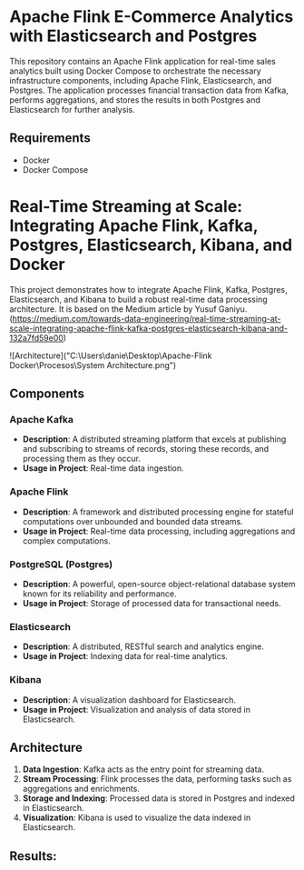 # Apache Flink E-Commerce Analytics with Elasticsearch and Postgres

This repository contains an Apache Flink application for real-time sales analytics built using Docker Compose to orchestrate the necessary infrastructure components, including Apache Flink, Elasticsearch, and Postgres. The application processes financial transaction data from Kafka, performs aggregations, and stores the results in both Postgres and Elasticsearch for further analysis.

## Requirements
- Docker
- Docker Compose

# Real-Time Streaming at Scale: Integrating Apache Flink, Kafka, Postgres, Elasticsearch, Kibana, and Docker

This project demonstrates how to integrate Apache Flink, Kafka, Postgres, Elasticsearch, and Kibana to build a robust real-time data processing architecture. It is based on the Medium article by Yusuf Ganiyu. (https://medium.com/towards-data-engineering/real-time-streaming-at-scale-integrating-apache-flink-kafka-postgres-elasticsearch-kibana-and-132a7fd59e00)

![Architecture]("C:\Users\danie\Desktop\Apache-Flink Docker\Procesos\System Architecture.png")

## Components

### Apache Kafka
- **Description**: A distributed streaming platform that excels at publishing and subscribing to streams of records, storing these records, and processing them as they occur.
- **Usage in Project**: Real-time data ingestion.

### Apache Flink
- **Description**: A framework and distributed processing engine for stateful computations over unbounded and bounded data streams.
- **Usage in Project**: Real-time data processing, including aggregations and complex computations.

### PostgreSQL (Postgres)
- **Description**: A powerful, open-source object-relational database system known for its reliability and performance.
- **Usage in Project**: Storage of processed data for transactional needs.

### Elasticsearch
- **Description**: A distributed, RESTful search and analytics engine.
- **Usage in Project**: Indexing data for real-time analytics.

### Kibana
- **Description**: A visualization dashboard for Elasticsearch.
- **Usage in Project**: Visualization and analysis of data stored in Elasticsearch.

## Architecture

1. **Data Ingestion**: Kafka acts as the entry point for streaming data.
2. **Stream Processing**: Flink processes the data, performing tasks such as aggregations and enrichments.
3. **Storage and Indexing**: Processed data is stored in Postgres and indexed in Elasticsearch.
4. **Visualization**: Kibana is used to visualize the data indexed in Elasticsearch.

## Results:

